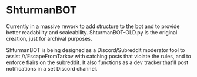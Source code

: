 # ShturmanBOT

Currently in a massive rework to add structure to the bot and to provide better readability and scaleability. ShturmanBOT-OLD.py is the original creation, just for archival purposes.

ShturmanBOT is being designed as a Discord/Subreddit moderator tool to assist /r/EscapeFromTarkov with catching posts that violate the rules,
and to enforce flairs on the subreddit.  It also functions as a dev tracker that'll post notifications in a set Discord channel.  
